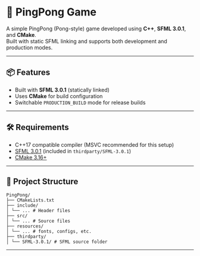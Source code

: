 # 🏓 PingPong Game

A simple PingPong (Pong-style) game developed using **C++**, **SFML 3.0.1**, and **CMake**.  
Built with static SFML linking and supports both development and production modes.

---

## 📦 Features

- Built with **SFML 3.0.1** (statically linked)
- Uses **CMake** for build configuration
- Switchable `PRODUCTION_BUILD` mode for release builds

---

## 🛠 Requirements

- C++17 compatible compiler (MSVC recommended for this setup)
- [SFML 3.0.1](https://github.com/SFML/SFML) (included in `thirdparty/SFML-3.0.1`)
- [CMake 3.16+](https://cmake.org/download/)

---

## 📁 Project Structure
```
PingPong/
├── CMakeLists.txt
├── include/
│ └── ... # Header files 
├── src/
│ └── ... # Source files
├── resources/
│ └── ... # fonts, configs, etc.
├── thirdparty/
│ └── SFML-3.0.1/ # SFML source folder
```

---


